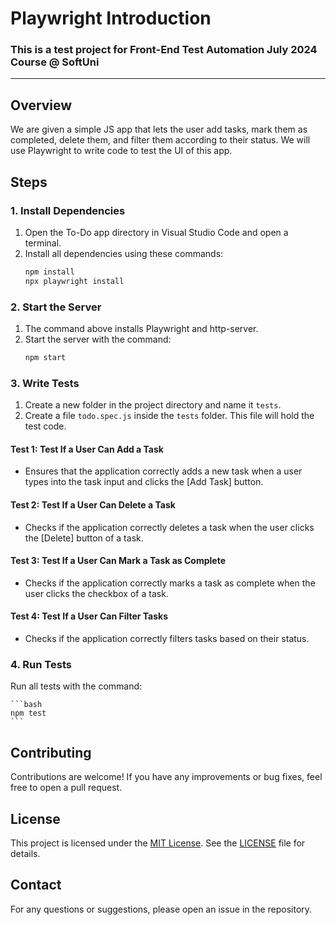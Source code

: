 # Playwright Introduction

### This is a test project for Front-End Test Automation July 2024 Course @ SoftUni
---

## Overview
We are given a simple JS app that lets the user add tasks, mark them as completed, delete them, and filter them according to their status. We will use Playwright to write code to test the UI of this app.

## Steps

### 1. Install Dependencies
1. Open the To-Do app directory in Visual Studio Code and open a terminal.
2. Install all dependencies using these commands:
    ```bash
    npm install
    npx playwright install
    ```

### 2. Start the Server
1. The command above installs Playwright and http-server.
2. Start the server with the command:
    ```bash
    npm start
    ```

### 3. Write Tests
1. Create a new folder in the project directory and name it `tests`.
2. Create a file `todo.spec.js` inside the `tests` folder. This file will hold the test code.

#### Test 1: Test If a User Can Add a Task
- Ensures that the application correctly adds a new task when a user types into the task input and clicks the [Add Task] button.

#### Test 2: Test If a User Can Delete a Task
- Checks if the application correctly deletes a task when the user clicks the [Delete] button of a task.

#### Test 3: Test If a User Can Mark a Task as Complete
- Checks if the application correctly marks a task as complete when the user clicks the checkbox of a task.

#### Test 4: Test If a User Can Filter Tasks
- Checks if the application correctly filters tasks based on their status.

### 4. Run Tests
Run all tests with the command:

    ```bash
    npm test
    ```

## Contributing
Contributions are welcome! If you have any improvements or bug fixes, feel free to open a pull request.

## License
This project is licensed under the [MIT License](LICENSE). See the [LICENSE](LICENSE) file for details.

## Contact
For any questions or suggestions, please open an issue in the repository.
